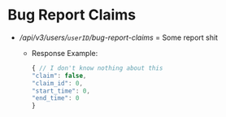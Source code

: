 # Bug Report Claims

* */api/v3/users/`userID`/bug-report-claims* = Some report shit
  * Response Example:

    ```js
    { // I don't know nothing about this
    "claim": false,
    "claim_id": 0,
    "start_time": 0,
    "end_time": 0
    }
    ```

